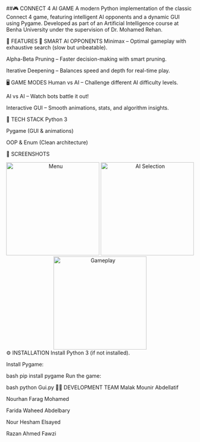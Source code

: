 ##🎮 CONNECT 4 AI GAME
A modern Python implementation of the classic Connect 4 game, featuring intelligent AI opponents and a dynamic GUI using Pygame. Developed as part of an Artificial Intelligence course at Benha University under the supervision of Dr. Mohamed Rehan.

🚀 FEATURES
🧠 SMART AI OPPONENTS
Minimax – Optimal gameplay with exhaustive search (slow but unbeatable).

Alpha-Beta Pruning – Faster decision-making with smart pruning.

Iterative Deepening – Balances speed and depth for real-time play.

🖥️ GAME MODES
Human vs AI – Challenge different AI difficulty levels.

AI vs AI – Watch bots battle it out!

Interactive GUI – Smooth animations, stats, and algorithm insights.

🎨 TECH STACK
Python 3

Pygame (GUI & animations)

OOP & Enum (Clean architecture)

📸 SCREENSHOTS
<div align="center"> <img src="assets/Menu.png" alt="Menu" width="250"/> <img src="assets/AI.png" alt="AI Selection" width="250"/> <img src="assets/Board.png" alt="Gameplay" width="250"/> </div>
⚙️ INSTALLATION
Install Python 3 (if not installed).

Install Pygame:

bash
pip install pygame
Run the game:

bash
python Gui.py
👩‍💻 DEVELOPMENT TEAM
Malak Mounir Abdellatif

Nourhan Farag Mohamed

Farida Waheed Abdelbary

Nour Hesham Elsayed

Razan Ahmed Fawzi
